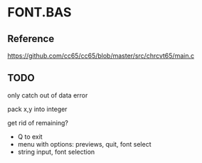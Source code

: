 # FONT.BAS

## Reference

https://github.com/cc65/cc65/blob/master/src/chrcvt65/main.c

## TODO

only catch out of data error

pack x,y into integer

get rid of remaining?

- Q to exit
- menu with options: previews, quit, font select
- string input, font selection
